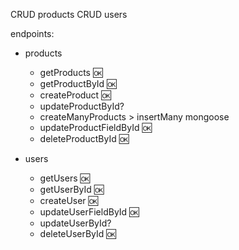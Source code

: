 CRUD products
CRUD users

endpoints:

- products

  - getProducts 🆗
  - getProductById 🆗
  - createProduct 🆗
  - updateProductById?
  - createManyProducts > insertMany mongoose
  - updateProductFieldById 🆗
  - deleteProductById 🆗

- users
  - getUsers 🆗
  - getUserById 🆗
  - createUser 🆗
  - updateUserFieldById 🆗
  - updateUserById?
  - deleteUserById 🆗

